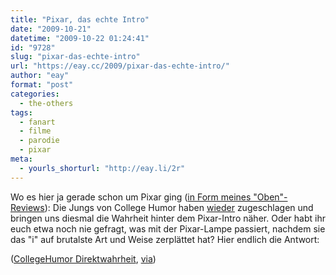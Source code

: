 ```yaml
---
title: "Pixar, das echte Intro"
date: "2009-10-21"
datetime: "2009-10-22 01:24:41"
id: "9728"
slug: "pixar-das-echte-intro"
url: "https://eay.cc/2009/pixar-das-echte-intro/"
author: "eay"
format: "post"
categories:
  - the-others
tags:
  - fanart
  - filme
  - parodie
  - pixar
meta:
  - yourls_shorturl: "http://eay.li/2r"
---
```


Wo es hier ja gerade schon um Pixar ging ([in Form meines "Oben"-Reviews](//eay.cc/2009/review-rundumschlag-4/)): Die Jungs von College Humor haben [wieder](//eay.cc/2009/we-didnt-start-the-flame-war/) zugeschlagen und bringen uns diesmal die Wahrheit hinter dem Pixar-Intro näher. Oder habt ihr euch etwa noch nie gefragt, was mit der Pixar-Lampe passiert, nachdem sie das "i" auf brutalste Art und Weise zerplättet hat? Hier endlich die Antwort:

 ([CollegeHumor Direktwahrheit](http://www.collegehumor.com/video:1921845), [via](http://www.spreeblick.com/2009/10/19/das-intro-mit-der-pixar-lampe-alternative-version/))
